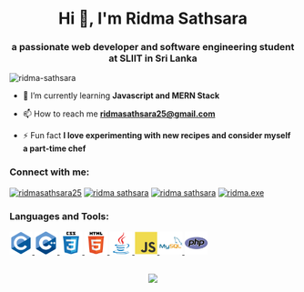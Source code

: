 <h1 align="center">Hi 👋, I'm Ridma Sathsara</h1>
<h3 align="center">a passionate web developer and software engineering student at SLIIT in Sri Lanka</h3>

<p align="left"> <img src="https://komarev.com/ghpvc/?username=ridma-sathsara&label=Profile%20views&color=0e75b6&style=flat" alt="ridma-sathsara" /> </p>

- 🌱 I’m currently learning **Javascript and MERN Stack**

- 📫 How to reach me **ridmasathsara25@gmail.com**

- ⚡ Fun fact **I love experimenting with new recipes and consider myself a part-time chef**

<h3 align="left">Connect with me:</h3>
<p align="left">
<a href="https://twitter.com/ridmasathsara25" target="blank"><img align="center" src="https://raw.githubusercontent.com/rahuldkjain/github-profile-readme-generator/master/src/images/icons/Social/twitter.svg" alt="ridmasathsara25" height="30" width="40" /></a>
<a href="https://linkedin.com/in/ridma sathsara" target="blank"><img align="center" src="https://raw.githubusercontent.com/rahuldkjain/github-profile-readme-generator/master/src/images/icons/Social/linked-in-alt.svg" alt="ridma sathsara" height="30" width="40" /></a>
<a href="https://fb.com/ridma sathsara" target="blank"><img align="center" src="https://raw.githubusercontent.com/rahuldkjain/github-profile-readme-generator/master/src/images/icons/Social/facebook.svg" alt="ridma sathsara" height="30" width="40" /></a>
<a href="https://instagram.com/ridma.exe" target="blank"><img align="center" src="https://raw.githubusercontent.com/rahuldkjain/github-profile-readme-generator/master/src/images/icons/Social/instagram.svg" alt="ridma.exe" height="30" width="40" /></a>
</p>

<h3 align="left">Languages and Tools:</h3>
<p align="left"> <a href="https://www.cprogramming.com/" target="_blank" rel="noreferrer"> <img src="https://raw.githubusercontent.com/devicons/devicon/master/icons/c/c-original.svg" alt="c" width="40" height="40"/> </a> <a href="https://www.w3schools.com/cpp/" target="_blank" rel="noreferrer"> <img src="https://raw.githubusercontent.com/devicons/devicon/master/icons/cplusplus/cplusplus-original.svg" alt="cplusplus" width="40" height="40"/> </a> <a href="https://www.w3schools.com/css/" target="_blank" rel="noreferrer"> <img src="https://raw.githubusercontent.com/devicons/devicon/master/icons/css3/css3-original-wordmark.svg" alt="css3" width="40" height="40"/> </a> <a href="https://www.w3.org/html/" target="_blank" rel="noreferrer"> <img src="https://raw.githubusercontent.com/devicons/devicon/master/icons/html5/html5-original-wordmark.svg" alt="html5" width="40" height="40"/> </a> <a href="https://www.java.com" target="_blank" rel="noreferrer"> <img src="https://raw.githubusercontent.com/devicons/devicon/master/icons/java/java-original.svg" alt="java" width="40" height="40"/> </a> <a href="https://developer.mozilla.org/en-US/docs/Web/JavaScript" target="_blank" rel="noreferrer"> <img src="https://raw.githubusercontent.com/devicons/devicon/master/icons/javascript/javascript-original.svg" alt="javascript" width="40" height="40"/> </a> <a href="https://www.mysql.com/" target="_blank" rel="noreferrer"> <img src="https://raw.githubusercontent.com/devicons/devicon/master/icons/mysql/mysql-original-wordmark.svg" alt="mysql" width="40" height="40"/> </a> <a href="https://www.php.net" target="_blank" rel="noreferrer"> <img src="https://raw.githubusercontent.com/devicons/devicon/master/icons/php/php-original.svg" alt="php" width="40" height="40"/> </a> </p>

<br/>  

<div align="center"><img src="https://spotify-github-profile.vercel.app/api/view?uid=johnsonlynch31298&cover_image=true&theme=default&show_offline=false&background_color=121212&interchange=false" /></div>  

<br/>  
